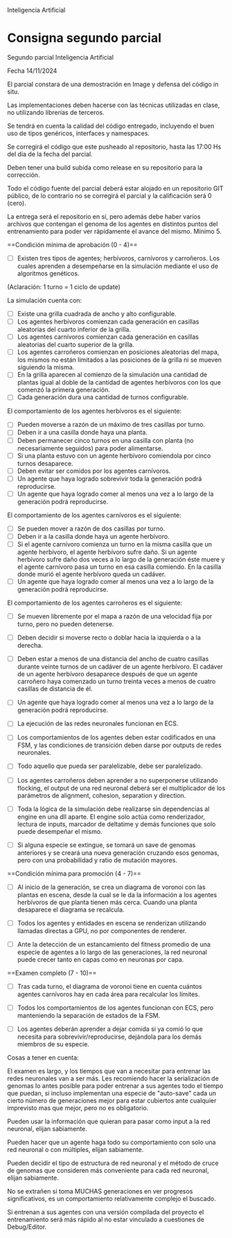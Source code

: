 Inteligencia Artificial

# Consigna segundo parcial

Segundo parcial Inteligencia Artificial

Fecha 14/11/2024

El parcial constara de una demostración en Image y defensa del código in situ.

Las implementaciones deben hacerse con las técnicas utilizadas en clase, no utilizando librerías de terceros.

Se tendrá en cuenta la calidad del código entregado, incluyendo el buen uso de tipos genéricos, interfaces y namespaces.

Se corregirá el código que este pusheado al repositorio, hasta las 17:00 Hs del día de la fecha del parcial.

Deben tener una build subida como release en su repositorio para la corrección.

Todo el código fuente del parcial deberá estar alojado en un repositorio GIT público, de lo contrario no se corregirá el parcial y la calificación será 0 (cero).

La entrega será el repositorio en sí, pero además debe haber varios archivos que contengan el genoma de los agentes en distintos puntos del entrenamiento para poder ver rápidamente el avance del mismo. Mínimo 5.

  

==Condición mínima de aprobación (0 - 4)==

- [ ] Existen tres tipos de agentes; herbívoros, carnívoros y carroñeros. Los cuales aprenden a desempeñarse en la simulación mediante el uso de algoritmos genéticos.

(Aclaración: 1 turno = 1 ciclo de update)

La simulación cuenta con:

- [ ] Existe una grilla cuadrada de ancho y alto configurable.
- [ ] Los agentes herbívoros comienzan cada generación en casillas aleatorias del cuarto inferior de la grilla.
- [ ] Los agentes carnívoros comienzan cada generación en casillas aleatorias del cuarto superior de la grilla.
- [ ] Los agentes carroñeros comienzan en posiciones aleatorias del mapa, los mismos no están limitados a las posiciones de la grilla ni se mueven siguiendo la misma.
- [ ] En la grilla aparecen al comienzo de la simulación una cantidad de plantas igual al doble de la cantidad de agentes herbívoros con los que comenzó la primera generación.
- [ ] Cada generación dura una cantidad de turnos configurable.

El comportamiento de los agentes herbívoros es el siguiente:

- [ ] Pueden moverse a razón de un máximo de tres casillas por turno.
- [ ] Deben ir a una casilla donde haya una planta.
- [ ] Deben permanecer cinco turnos en una casilla con planta (no necesariamente seguidos) para poder alimentarse.
- [ ] Si una planta estuvo con un agente herbívoro comiendola por cinco turnos desaparece.
- [ ] Deben evitar ser comidos por los agentes carnívoros.
- [ ] Un agente que haya logrado sobrevivir toda la generación podrá reproducirse.
- [ ] Un agente que haya logrado comer al menos una vez a lo largo de la generación podrá reproducirse.

El comportamiento de los agentes carnívoros es el siguiente:

- [ ] Se pueden mover a razón de dos casillas por turno.
- [ ] Deben ir a la casilla donde haya un agente herbívoro.
- [ ] Si el agente carnívoro comienza un turno en la misma casilla que un agente herbívoro, el agente herbívoro sufre daño. Si un agente herbívoro sufre daño dos veces a lo largo de la generación éste muere y el agente carnívoro pasa un turno en esa casilla comiendo. En la casilla donde murió el agente herbívoro queda un cadáver.
- [ ] Un agente que haya logrado comer al menos una vez a lo largo de la generación podrá reproducirse.

El comportamiento de los agentes carroñeros es el siguiente:

- [ ] Se mueven libremente por el mapa a razón de una velocidad fija por turno, pero no pueden detenerse.
- [ ] Deben decidir si moverse recto o doblar hacia la izquierda o a la derecha.
- [ ] Deben estar a menos de una distancia del ancho de cuatro casillas durante veinte turnos de un cadáver de un agente herbívoro. El cadáver de un agente herbívoro desaparece después de que un agente carroñero haya comenzado un turno treinta veces a menos de cuatro casillas de distancia de él.
- [ ] Un agente que haya logrado comer al menos una vez a lo largo de la generación podrá reproducirse.

- [ ] La ejecución de las redes neuronales funcionan en ECS.

- [ ] Los comportamientos de los agentes deben estar codificados en una FSM, y las condiciones de transición deben darse por outputs de redes neuronales.

- [ ] Todo aquello que pueda ser paralelizable, debe ser paralelizado.

- [ ] Los agentes carroñeros deben aprender a no superponerse utilizando flocking, el output de una red neuronal deberá ser el multiplicador de los parámetros de alignment, cohesion, separation y direction.

- [ ] Toda la lógica de la simulación debe realizarse sin dependencias al engine en una dll aparte. El engine solo actúa como renderizador, lectura de inputs, marcador de deltatime y demás funciones que solo puede desempeñar el mismo.

- [ ] Si alguna especie se extingue, se tomará un save de genomas anteriores y se creará una nueva generación cruzando esos genomas, pero con una probabilidad y ratio de mutación mayores.

  

==Condición mínima para promoción (4 - 7)==

- [ ] Al inicio de la generación, se crea un diagrama de voronoi con las plantas en escena, desde la cual se le da la información a los agentes herbívoros de que planta tienen más cerca. Cuando una planta desaparece el diagrama se recalcula.

- [ ] Todos los agentes y entidades en escena se renderizan utilizando llamadas directas a GPU, no por componentes de renderer.

- [ ] Ante la detección de un estancamiento del fitness promedio de una especie de agentes a lo largo de las generaciones, la red neuronal puede crecer tanto en capas como en neuronas por capa.

  

==Examen completo (7 - 10)==

- [ ] Tras cada turno, el diagrama de voronoi tiene en cuenta cuántos agentes carnívoros hay en cada área para recalcular los límites.

- [ ] Todos los comportamientos de los agentes funcionan con ECS, pero manteniendo la separación de estados de la FSM.

- [ ] Los agentes deberán aprender a dejar comida si ya comió lo que necesita para sobrevivir/reproducirse, dejándola para los demás miembros de su especie.

  

  

Cosas a tener en cuenta:

El examen es largo, y los tiempos que van a necesitar para entrenar las redes neuronales van a ser más. Les recomiendo hacer la serialización de genomas lo antes posible para poder entrenar a sus agentes todo el tiempo que puedan, si incluso implementan una especie de "auto-save" cada un cierto número de generaciones mejor para estar cubiertos ante cualquier imprevisto mas que mejor, pero no es obligatorio.

Pueden usar la información que quieran para pasar como input a la red neuronal, elijan sabiamente. 

Pueden hacer que un agente haga todo su comportamiento con solo una red neuronal o con múltiples, elijan sabiamente.

Pueden decidir el tipo de estructura de red neuronal y el método de cruce de genomas que consideren más conveniente para cada red neuronal, elijan sabiamente.

No se extrañen si toma MUCHAS generaciones en ver progresos significativos, es un comportamiento relativamente complejo el buscado.

Si entrenan a sus agentes con una versión compilada del proyecto el entrenamiento será más rápido al no estar vinculado a cuestiones de Debug/Editor.